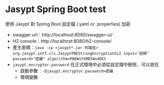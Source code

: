 # Jasypt Spring Boot test

使用 Jasypt 對 Spring Boot 設定檔 (.yaml or .properties) 加密

- swagger url：http://localhost:8080/swagger-ui/
- H2 console：http://localhost:8080/h2-console/
- 產生密碼：`java -cp <jasypt*.jar 的路徑> org.jasypt.intf.cli.JasyptPBEStringEncryptionCLI input="密碼" password="密鑰" algorithm=PBEWithMD5AndDES`
- `jasypt.encryptor.password` 在正式環境中必須從設定檔中刪除，可以放在
  - 啟動參數：`-Djasypt.encryptor.password=密鑰`
  - 環境變數